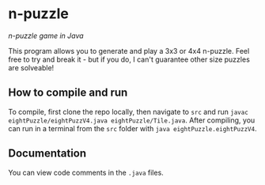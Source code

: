 # n-puzzle
<i>n-puzzle game in Java</i>

This program allows you to generate and play a 3x3 or 4x4 n-puzzle. Feel free to try and break it - but if you do, I can't guarantee other size puzzles are solveable!

## How to compile and run
To compile, first clone the repo locally, then navigate to `src` and run `javac eightPuzzle/eightPuzzV4.java eightPuzzle/Tile.java`.
After compiling, you can run in a terminal from the `src` folder with `java eightPuzzle.eightPuzzV4`.

## Documentation
You can view code comments in the `.java` files.
